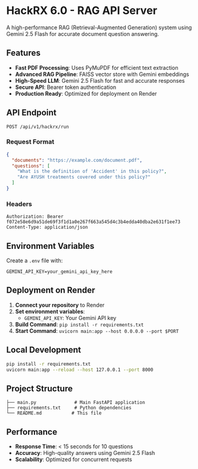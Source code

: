 # HackRX 6.0 - RAG API Server

A high-performance RAG (Retrieval-Augmented Generation) system using Gemini 2.5 Flash for accurate document question answering.

## Features

- **Fast PDF Processing**: Uses PyMuPDF for efficient text extraction
- **Advanced RAG Pipeline**: FAISS vector store with Gemini embeddings
- **High-Speed LLM**: Gemini 2.5 Flash for fast and accurate responses
- **Secure API**: Bearer token authentication
- **Production Ready**: Optimized for deployment on Render

## API Endpoint

```
POST /api/v1/hackrx/run
```

### Request Format

```json
{
  "documents": "https://example.com/document.pdf",
  "questions": [
    "What is the definition of 'Accident' in this policy?",
    "Are AYUSH treatments covered under this policy?"
  ]
}
```

### Headers

```
Authorization: Bearer f072e58e6d9a51de69f3f1d1a0e267f663a545d4c3b4edda40dba2e631f1ee73
Content-Type: application/json
```

## Environment Variables

Create a `.env` file with:

```
GEMINI_API_KEY=your_gemini_api_key_here
```

## Deployment on Render

1. **Connect your repository** to Render
2. **Set environment variables**:
   - `GEMINI_API_KEY`: Your Gemini API key
3. **Build Command**: `pip install -r requirements.txt`
4. **Start Command**: `uvicorn main:app --host 0.0.0.0 --port $PORT`

## Local Development

```bash
pip install -r requirements.txt
uvicorn main:app --reload --host 127.0.0.1 --port 8000
```

## Project Structure

```
├── main.py              # Main FastAPI application
├── requirements.txt     # Python dependencies
└── README.md           # This file
```

## Performance

- **Response Time**: < 15 seconds for 10 questions
- **Accuracy**: High-quality answers using Gemini 2.5 Flash
- **Scalability**: Optimized for concurrent requests 